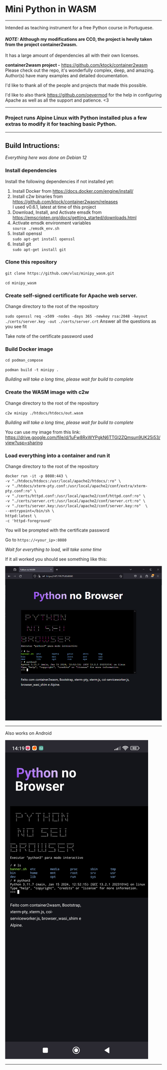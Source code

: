 # Mini Python in WASM

---

Intended as teaching instrument for a free Python course in Portuguese.

#### *NOTE:* Although my modifications are CC0, the project is hevily taken from the project container2wasm.   
It has a large amount of dependencies all with their own licenses.

**container2wasm project -** https://github.com/ktock/container2wasm   
Please check out the repo, it's wonderfully complex, deep, and amazing.  
Author(s) have many examples and detailed documentation.

I'd like to thank all of the people and projects that made this possible.

I'd like to also thank https://github.com/oevermod for the help in configuring Apache as well as all the support and patience. <3

---

### Project runs Alpine Linux with Python installed plus a few extras to modify it for teaching basic Python.

---

## Build Intructions:

_Everything here was done on Debian 12_

### Install dependencies

Install the following dependencies if not installed yet:

1) Install Docker from https://docs.docker.com/engine/install/
2) Install c2w binaries from https://github.com/ktock/container2wasm/releases  
I used v0.6.1, latest at time of this project
3) Download, Install, and Activate emsdk from https://emscripten.org/docs/getting_started/downloads.html
4) Activate emsdk environment variables  
`source ./emsdk_env.sh`
5) Install openssl  
`sudo apt-get install openssl`
6) Install git  
`sudo apt-get install git`

### Clone this repository

`git clone https://github.com/vluz/minipy_wasm.git`

`cd minipy_wasm`

### Create self-signed certificate for Apache web server.

Change directory to the root of the repository

`
sudo openssl req -x509 -nodes -days 365 -newkey rsa:2048 -keyout ./certs/server.key -out ./certs/server.crt
`
Answer all the questions as you see fit

Take note of the certificate password used

### Build Docker image

`cd podman_compose`

`podman build -t minipy .`

_Building will take a long time, please wait for build to complete_

### Create the WASM image with c2w

Change directory to the root of the repository

`c2w minipy ./htdocs/htdocs/out.wasm`

_Building will take a long time, please wait for build to complete_

You can use my image from this link:    
https://drive.google.com/file/d/1uFw8RxWYPgkN6TTGl2ZQmsun9UK25i53/view?usp=sharing

### Load everything into a container and run it

Change directory to the root of the repository

```
docker run -it -p 8080:443 \
-v "./htdocs/htdocs:/usr/local/apache2/htdocs/:ro" \
-v "./htdocs/xterm-pty.conf:/usr/local/apache2/conf/extra/xterm-pty.conf:ro" \
-v "./certs/httpd.conf:/usr/local/apache2/conf/httpd.conf:ro" \
-v "./certs/server.crt:/usr/local/apache2/conf/server.crt:ro" \
-v "./certs/server.key:/usr/local/apache2/conf/server.key:ro"  \
--entrypoint=/bin/sh \
httpd:latest \
-c 'httpd-foreground'
```

You will be prompted with the certificate password

Go to `https://<your_ip>:8080`

_Wait for everything to load, will take some time_

If it all worked you should see something like this:

<img src="Screenshot_firefox_winodws.png">

___

Also works on Android

<img src="Screenshot_firefox_mobile.jpg">

---
